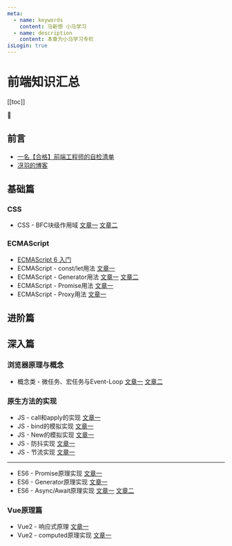 ```yaml
---
meta:
  - name: keywords
    content: 马新想 小马学习 
  - name: description
    content: 本章为小马学习专栏
isLogin: true
---
```



# 前端知识汇总

[[toc]]

:horse:


## 前言

- [一名【合格】前端工程师的自检清单](https://juejin.cn/post/6844903830887366670#heading-18)
- [冴羽的博客](https://github.com/mqyqingfeng/Blog)

## 基础篇

### CSS

- CSS - BFC块级作用域 [文章一](/web/csshtml/css-bfc) [文章二](/web/csshtml/css-formatContent)

### ECMAScript

- [ECMAScript 6 入门](https://es6.ruanyifeng.com/)
- ECMAScript - const/let用法 [文章一](https://es6.ruanyifeng.com/#docs/let)
- ECMAScript - Generator用法 [文章一](https://es6.ruanyifeng.com/#docs/generator) [文章二](https://es6.ruanyifeng.com/#docs/generator-async)
- ECMAScript - Promise用法 [文章一](https://es6.ruanyifeng.com/#docs/promise)
- ECMAScript - Proxy用法 [文章一](https://es6.ruanyifeng.com/#docs/proxy)


## 进阶篇



## 深入篇

### 浏览器原理与概念

- 概念类 - 微任务、宏任务与Event-Loop [文章一](https://juejin.cn/post/6844903764202094606?utm_source=gold_browser_extension#heading-6) [文章二](https://www.cnblogs.com/jiasm/p/9482443.html)
 

### 原生方法的实现

- JS - call和apply的实现 [文章一](https://github.com/mqyqingfeng/Blog/issues/11)
- JS - bind的模拟实现 [文章一](https://github.com/mqyqingfeng/Blog/issues/12)
- JS - New的模拟实现 [文章一](https://github.com/mqyqingfeng/Blog/issues/13)
- JS - 防抖实现 [文章一](https://github.com/mqyqingfeng/Blog/issues/22)
- JS - 节流实现 [文章一](https://github.com/mqyqingfeng/Blog/issues/26)

---

- ES6 - Promise原理实现 [文章一](https://juejin.cn/post/6844903831881400333)
- ES6 - Generator原理实现 [文章一](https://blog.csdn.net/weixin_43964148/article/details/107917507)
- ES6 - Async/Await原理实现 [文章一](https://juejin.cn/post/6844903988584775693) [文章二](https://juejin.cn/post/6844903988584775693)



### Vue原理篇

- Vue2 - 响应式原理 [文章一](/web/vue/mvvm.html)
- Vue2 - computed原理实现 [文章一](/web/vue/computed.html)










